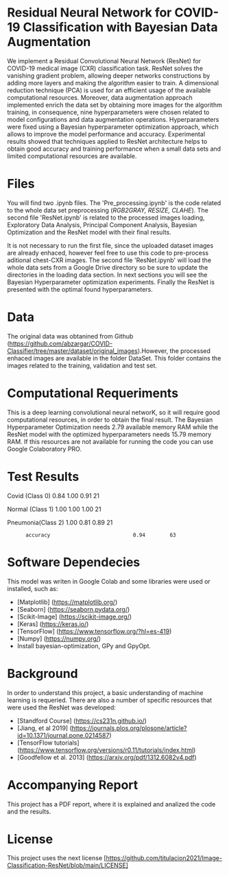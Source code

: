 # Residual Neural Network for COVID-19 Classification with Bayesian Data Augmentation
We implement a Residual Convolutional Neural Network (ResNet) for COVID-19 medical image (CXR) classification task. 
ResNet solves the vanishing gradient problem, allowing deeper networks constructions by adding more layers and making the algorithm easier to train.
A dimensional reduction technique (PCA) is used for an efficient usage of the available computational resources. 
Moreover, data augmentation approach implemented enrich the data set by obtaining more images for the algorithm training, 
in consequence, nine hyperparameters were chosen related to model configurations and data augmentation operations. 
Hyperparameters were fixed using a Bayesian hyperparameter optimization approach, which allows to improve the model performance and accuracy. 
Experimental results showed that techniques applied to ResNet architecture helps to obtain good accuracy and training performance when a small
data sets and limited computational resources are available.

# Files
You will find two .ipynb files. The 'Pre_processing.ipynb' is the code related to the whole data set preprocessing (*RGB2GRAY, RESIZE, CLAHE*). The second file 'ResNet.ipynb' is related to the processed images loading, Exploratory Data Analysis, Principal Component Analysis, Bayesian Optimization and the ResNet model with their final results.

It is not necessary to run the first file, since the uploaded dataset images are already enhaced, however feel free to use this code to pre-process aditional chest-CXR images. The second file 'ResNet.ipynb' will load the whole data sets from a Google Drive directory so be sure to update the directories in the loading data section. In next sections you will see the Bayesian Hyperparameter optimization experiments. Finally the ResNet is presented with the optimal found hyperparameters.

# Data
The original data was obtanined from Github (https://github.com/abzargar/COVID-Classifier/tree/master/dataset/original_images).However, the processed enhaced images are available in the folder DataSet. This folder contains the images related to the training, validation and test set. 

# Computational Requeriments
This is a deep learning convolutional neural networK, so it will require good computational resources, in order to obtain the final result. The Bayesian Hyperparameter Optimization needs 2.79 available memory RAM while the ResNet model with the optimized hyperparameters needs 15.79 memory RAM. If this resources are not available for running the code you can use Google Colaboratory PRO.
# Test Results

Covid (Class 0)        0.84      1.00      0.91        21

Normal (Class 1)       1.00      1.00      1.00        21

Pneumonia(Class 2)     1.00      0.81      0.89        21

          accuracy                           0.94        63


# Software Dependecies
This model was writen in Google Colab and some libraries were used or installed, such as:
 - [Matplotlib] (https://matplotlib.org/)
 - [Seaborn] (https://seaborn.pydata.org/)
 - [Scikit-Image] (https://scikit-image.org/)
 - [Keras] (https://keras.io/)
 - [TensorFlow] (https://www.tensorflow.org/?hl=es-419)
 - [Numpy] (https://numpy.org/)
 - Install bayesian-optimization, GPy and GpyOpt.

# Background
In order to understand this project, a basic understanding of machine learning is requeried. There are also a number of specific resources that were used the ResNet
was developed:
- [Standford Course] (https://cs231n.github.io/)
- [Jiang, et al 2019] (https://journals.plos.org/plosone/article?id=10.1371/journal.pone.0214587)
- [TensorFlow tutorials] (https://www.tensorflow.org/versions/r0.11/tutorials/index.html)
- [Goodfellow et al. 2013] (https://arxiv.org/pdf/1312.6082v4.pdf)

# Accompanying Report
This project has a PDF report, where it is explained and analized the code and the results. 

# License
This project uses the next license [https://github.com/titulacion2021/Image-Classification-ResNet/blob/main/LICENSE]

